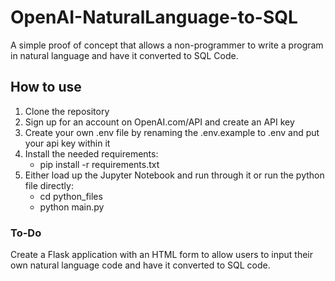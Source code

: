# OpenAI-NaturalLanguage-to-SQL

A simple proof of concept that allows a non-programmer to write a program in natural language and have it converted to SQL Code.
## How to use

1. Clone the repository
2. Sign up for an account on OpenAI.com/API and create an API key
3. Create your own .env file by renaming the .env.example to .env and put your api key within it
4. Install the needed requirements:
    - pip install -r requirements.txt
5. Either load up the Jupyter Notebook and run through it or run the python file directly:
    - cd python_files
    - python main.py


### To-Do

Create a Flask application with an HTML form to allow users to input their own natural language code and have it converted to SQL code.
